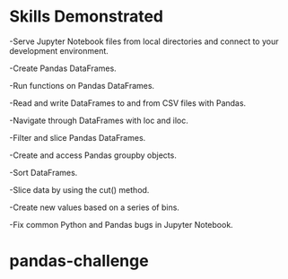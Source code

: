 # Skills Demonstrated

-Serve Jupyter Notebook files from local directories and connect to your development environment.

-Create Pandas DataFrames.

-Run functions on Pandas DataFrames.

-Read and write DataFrames to and from CSV files with Pandas.

-Navigate through DataFrames with loc and iloc.

-Filter and slice Pandas DataFrames.

-Create and access Pandas groupby objects.

-Sort DataFrames.

-Slice data by using the cut() method.

-Create new values based on a series of bins.

-Fix common Python and Pandas bugs in Jupyter Notebook.

# pandas-challenge
